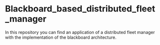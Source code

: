 # Blackboard_based_distributed_fleet_manager
In this repository you can find an application of a distributed fleet manager with the implementation of the blackboard architecture.


